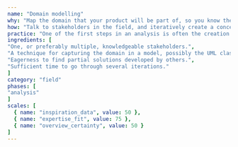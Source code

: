 ```yaml
---
name: "Domain modelling"
why: "Map the domain that your product will be part of, so you know the key concepts and the relations between them."
how: "Talk to stakeholders in the field, and iteratively create a conceptual model of the domain in which the concepts and relations are as clear (or formal) as possible. Make sure to look at the domain from different angles."
practice: "One of the first steps in an analysis is often the creation of a domain model: once you know you understand the domain, you can perform subsequent steps."
ingredients: [
"One, or preferably multiple, knowledgeable stakeholders.",
"A technique for capturing the domain in a model, possibly the UML class diagram.",
"Eagerness to find partial solutions developed by others.",
"Sufficient time to go through several iterations."
]
category: "field"
phases: [
"analysis"
]
scales: [
  { name: "inspiration_data", value: 50 },
  { name: "expertise_fit", value: 75 },
  { name: "overview_certainty", value: 50 }
]
---
```


